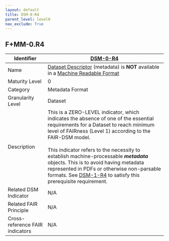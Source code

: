 ```yaml
---
layout: default
title: DSM-0-R4
parent_level: level0
nav_exclude: True
---
```


## F+MM-0.R4

| Identifier | [DSM-0-R4](https://github.com/FAIRplus/Data-Maturity/blob/master/docs/_indicators/DSM-0-R4.md) |
| --------- | ----------|
| Name | [Dataset Descriptor](https://fairplus.github.io/Data-Maturity/docs/Glossary/#dataset-descriptor) (metadata) is **NOT** available in a [Machine Readable Format](https://fairplus.github.io/Data-Maturity/docs/Glossary/#machine-readable-format) |
| Maturity Level | 0 |
| Category | Metadata Format |
| Granularity Level | Dataset |
| Description | This is a ZERO-LEVEL indicator, which indicates the absence of one of the essential requirements for a Dataset to reach minimum level of FAIRness (Level 1) according to the FAIR-DSM model. <br><br> This indicator refers to the necessity to establish machine-processable ***metadata*** objects. This is to avoid having metadata represented in PDFs or otherwise non-parsable formats. See [DSM-1-R4](https://fairplus.github.io/Data-Maturity/docs/Indicators/#DSM-1-R4) to satisfy this prerequisite requirement. |
| Related DSM Indicator| N/A |
| Related FAIR Principle | N/A |
| Cross-reference FAIR indicators | N/A |
